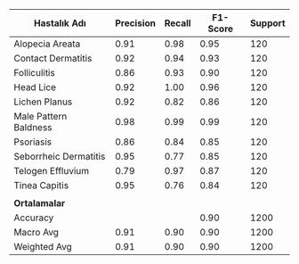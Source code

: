 | Hastalık Adı          | Precision | Recall | F1-Score | Support |
| --------------------- | --------- | ------ | -------- | ------- |
| Alopecia Areata        | 0.91      | 0.98   | 0.95     | 120     |
| Contact Dermatitis     | 0.92      | 0.94   | 0.93     | 120     |
| Folliculitis           | 0.86      | 0.93   | 0.90     | 120     |
| Head Lice              | 0.92      | 1.00   | 0.96     | 120     |
| Lichen Planus          | 0.92      | 0.82   | 0.86     | 120     |
| Male Pattern Baldness  | 0.98      | 0.99   | 0.99     | 120     |
| Psoriasis              | 0.86      | 0.84   | 0.85     | 120     |
| Seborrheic Dermatitis  | 0.95      | 0.77   | 0.85     | 120     |
| Telogen Effluvium      | 0.79      | 0.97   | 0.87     | 120     |
| Tinea Capitis          | 0.95      | 0.76   | 0.84     | 120     |
|                         |           |        |          |         |
| **Ortalamalar**        |           |        |          |         |
| Accuracy              |           |        | 0.90     | 1200    |
| Macro Avg              | 0.91      | 0.90   | 0.90     | 1200    |
| Weighted Avg           | 0.91      | 0.90   | 0.90     | 1200    |